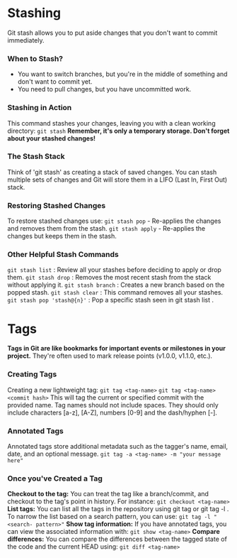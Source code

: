 # Stashing
Git stash allows you to put aside changes that
you don't want to commit immediately.

### When to Stash?
- You want to switch branches, but you're in the middle of something and don't want
to commit yet.
- You need to pull changes, but you have uncommitted work.

### Stashing in Action
This command stashes your changes, leaving you with a clean working directory:
`git stash`
**Remember, it's only a temporary storage. Don't forget about your stashed
changes!**

### The Stash Stack
Think of 'git stash' as creating a stack
of saved changes.
You can stash multiple sets of
changes and Git will store them in a
LIFO (Last In, First Out) stack.

### Restoring Stashed Changes
To restore stashed changes use:
`git stash pop` - Re-applies the changes and removes them from the stash.
`git stash apply` - Re-applies the changes but keeps them in the stash.

### Other Helpful Stash Commands
`git stash list` : Review all your stashes before deciding to apply or drop them.
`git stash drop` : Removes the most recent stash from the stack without applying it.
`git stash branch` <branchname> : Creates a new branch based on the popped stash.
`git stash clear` : This command removes all your stashes.
`git stash pop 'stash@{n}'` : Pop a specific stash seen in git stash list .

# Tags
**Tags in Git are like bookmarks for important events or milestones in your project.**
They're often used to mark release points (v1.0.0, v1.1.0, etc.).

### Creating Tags
Creating a new lightweight tag:
`git tag <tag-name>`
`git tag <tag-name> <commit hash>`
This will tag the current or specified commit with the provided name.
Tag names should not include spaces. They should only include characters [a-z], [A-Z],
numbers [0-9] and the dash/hyphen [-].

### Annotated Tags
Annotated tags store additional metadata such as the tagger's name, email, date, and
an optional message.
`git tag -a <tag-name> -m "your message here"`

### Once you've Created a Tag
**Checkout to the tag:** You can treat the tag like a branch/commit, and checkout to the
tag's point in history. For instance: `git checkout <tag-name>`
**List tags:** You can list all the tags in the repository using git tag or git tag -l . To
narrow the list based on a search pattern, you can use: `git tag -l "<search-
pattern>"`
**Show tag information:** If you have annotated tags, you can view the associated
information with: `git show <tag-name>`
**Compare differences:** You can compare the differences between the tagged state of
the code and the current HEAD using: `git diff <tag-name>`